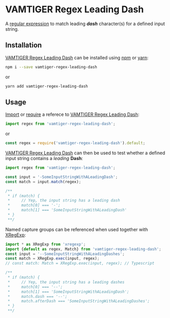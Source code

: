 # VAMTIGER Regex Leading Dash
A [regular expression](https://developer.mozilla.org/en-US/docs/Web/JavaScript/Guide/Regular_Expressions) to match leading **_dash_** character(s) for a defined input string.

## Installation
[VAMTIGER Regex Leading Dash](https://github.com/vamtiger-project/vamtiger-regex-leading-dash) can be installed using [npm](https://www.npmjs.com/) or [yarn]():
```bash
npm i --save vamtiger-regex-leading-dash
```
or
```bash
yarn add vamtiger-regex-leading-dash
```

## Usage
[Import](https://developer.mozilla.org/en-US/docs/Web/JavaScript/Reference/Statements/import) or [require](https://nodejs.org/api/modules.html#modules_require) a referece to [VAMTIGER Regex Leading Dash](https://github.com/vamtiger-project/vamtiger-regex-leading-dash):
```javascript
import regex from 'vamtiger-regex-leading-dash';
```
or
```javascript
const regex = require('vamtiger-regex-leading-dash').default;
```

[VAMTIGER Regex Leading Dash](https://github.com/vamtiger-project/vamtiger-regex-leading-dash) can then be used to test whether a defined input string contains a _leading_ **Dash**:
```javascript
import regex from 'vamtiger-regex-leading-dash';

const input = '-SomeInputStringWithALeadingDash';
const match = input.match(regex);

/**
 * if (match) {
 *     // Yep, the input string has a leading dash
 *     match[0] === '-';
 *     match[1] === 'SomeInputStringWithALeadingDash'
 * }
 **/
```

Named capture groups can be referenced when used together with [XRegExp](https://www.npmjs.com/package/xregexp):
```javascript
import * as XRegExp from 'xregexp';
import {default as regex, Match} from 'vamtiger-regex-leading-dash';
const input = '--SomeInputStringWithALeadingDashes';
const match = XRegExp.exec(input, regex);
// const match: Match = XRegExp.exec(input, regex); // Typescript

/**
 * if (match) {
 *     // Yep, the input string has a leading dashes
 *     match[0] === '--';
 *     match[1] === 'SomeInputStringWithALeadingDash';
 *     match.dash === '--';
 *     match.afterDash === 'SomeInputStringWithALeadingDashes';
 * }
 **/
```